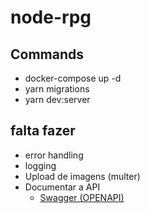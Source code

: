 # node-rpg

## Commands
- docker-compose up -d
- yarn migrations
- yarn dev:server

## falta fazer
- error handling
- logging
- Upload de imagens (multer)
- Documentar a API
  - [Swagger (OPENAPI)](https://swagger.io/specification/)
